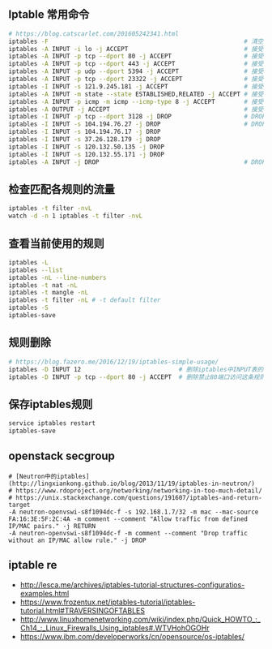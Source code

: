 
## Iptable 常用命令

```bash
# https://blog.catscarlet.com/201605242341.html
iptables -F                                                      # 清空当前iptables规则
iptables -A INPUT -i lo -j ACCEPT                                # 接受环回请求
iptables -A INPUT -p tcp --dport 80 -j ACCEPT                    # 接受发入80端口的tcp请求。对所有人开放HTTP服务
iptables -A INPUT -p tcp --dport 443 -j ACCEPT                   # 接受发入443端口的tcp请求。对所有人开放HTTPS服务
iptables -A INPUT -p udp --dport 5394 -j ACCEPT                  # 接受发入5394端口的udp请求。对所有人开放一个私有的服务
iptables -A INPUT -p tcp --dport 23322 -j ACCEPT                 # 接受发入23322端口的tcp请求。对所有人开放一个私有的服务
iptables -I INPUT -s 121.9.245.181 -j ACCEPT                     # 接受来自IP 121.9.245.181 的所有请求。IP 白名单
iptables -A INPUT -m state --state ESTABLISHED,RELATED -j ACCEPT # 接受已建立连接的所有请求。
iptables -A INPUT -p icmp -m icmp --icmp-type 8 -j ACCEPT        # 接受 PING。
iptables -A OUTPUT -j ACCEPT                                     # 接受本机向外发出的请求。
iptables -I INPUT -p tcp --dport 3128 -j DROP                    # DROP 掉发入3128端口的tcp请求。防止代理扫描攻击
iptables -I INPUT -s 104.194.76.27 -j DROP                       # DROP 掉来自IP 104.194.76.27的所有请求。IP 黑名单。以下同
iptables -I INPUT -s 104.194.76.17 -j DROP
iptables -I INPUT -s 37.26.128.179 -j DROP
iptables -I INPUT -s 120.132.50.135 -j DROP
iptables -I INPUT -s 120.132.55.171 -j DROP
iptables -A INPUT -j DROP                                        # DROP 掉其他发入的所有请求。
```

## 检查匹配各规则的流量

```bash
iptables -t filter -nvL
watch -d -n 1 iptables -t filter -nvL
```

## 查看当前使用的规则

```bash
iptables -L
iptables --list
iptables -nL --line-numbers
iptables -t nat -nL
iptables -t mangle -nL
iptables -t filter -nL # -t default filter
iptables -S
iptables-save
```
## 规则删除

```bash
# https://blog.fazero.me/2016/12/19/iptables-simple-usage/
iptables -D INPUT 12                           # 删除iptables中INPUT表的第12条规则
iptables -D INPUT -p tcp --dport 80 -j ACCEPT  # 删除禁止80端口访问这条规则
```

## 保存iptables规则

```bash
service iptables restart
iptables-save
```

## openstack secgroup

```console
# [Neutron中的iptables](http://lingxiankong.github.io/blog/2013/11/19/iptables-in-neutron/)
# https://www.rdoproject.org/networking/networking-in-too-much-detail/
# https://unix.stackexchange.com/questions/191607/iptables-and-return-target
-A neutron-openvswi-s8f1094dc-f -s 192.168.1.7/32 -m mac --mac-source FA:16:3E:5F:2C:4A -m comment --comment "Allow traffic from defined IP/MAC pairs." -j RETURN
-A neutron-openvswi-s8f1094dc-f -m comment --comment "Drop traffic without an IP/MAC allow rule." -j DROP
```

## iptable re

* http://lesca.me/archives/iptables-tutorial-structures-configuratios-examples.html
* https://www.frozentux.net/iptables-tutorial/iptables-tutorial.html#TRAVERSINGOFTABLES
* http://www.linuxhomenetworking.com/wiki/index.php/Quick_HOWTO_:_Ch14_:_Linux_Firewalls_Using_iptables#.WTVHohOGOHr
* https://www.ibm.com/developerworks/cn/opensource/os-iptables/